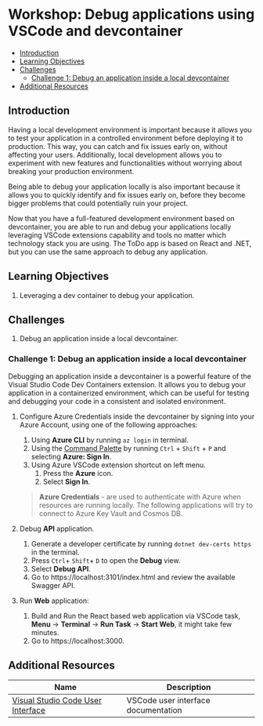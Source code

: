 # Workshop: Debug applications using VSCode and devcontainer

- [Introduction](#introduction)
- [Learning Objectives](#learning-objectives)
- [Challenges](#challenges)
    - [Challenge 1: Debug an application inside a local devcontainer](#challenge-2)
- [Additional Resources](#additional-resources)

## Introduction <a name="introduction"></a>
Having a local development environment is important because it allows you to test your application in a controlled environment before deploying it to production. This way, you can catch and fix issues early on, without affecting your users. Additionally, local development allows you to experiment with new features and functionalities without worrying about breaking your production environment.

Being able to debug your application locally is also important because it allows you to quickly identify and fix issues early on, before they become bigger problems that could potentially ruin your project.

Now that you have a full-featured development environment based on devcontainer, you are able to run and debug your applications locally leveraging VSCode extensions capability and tools no matter which technology stack you are using. The ToDo app is based on React and .NET, but you can use the same approach to debug any application.

## Learning Objectives <a name="learning-objectives"></a>
1. Leveraging a dev container to debug your application.

## Challenges <a name="challenges"></a>
1. Debug an application inside a local devcontainer.

### Challenge 1: Debug an application inside a local devcontainer <a name="challenge-1"></a>
Debugging an application inside a devcontainer is a powerful feature of the Visual Studio Code Dev Containers extension. It allows you to debug your application in a containerized environment, which can be useful for testing and debugging your code in a consistent and isolated environment.

1. Configure Azure Credentials inside the devcontainer by signing into your Azure Account, using one of the following approaches:
    1. Using **Azure CLI** by running `az login` in terminal.
    1. Using the [Command Palette](https://code.visualstudio.com/docs/getstarted/userinterface#_command-palette) by running `Ctrl` + `Shift` + `P` and selecting **Azure: Sign In**.
    1. Using Azure VSCode extension shortcut on left menu.
        1. Press the **Azure** icon.
        1. Select **Sign In**.

    > **Azure Credentials** - are used to authenticate with Azure when resources are running locally. The following applications will try to connect to Azure Key Vault and Cosmos DB.

1. Debug **API** application.
    1. Generate a developer certificate by running `dotnet dev-certs https` in the terminal.
    1. Press `Ctrl`+ `Shift`+ `D` to open the **Debug** view.
    1. Select **Debug API**.
    1. Go to https://localhost:3101/index.html and review the available Swagger API.

1. Run **Web** application:
    1. Build and Run the React based web application via VSCode task, **Menu** -> **Terminal** -> **Run Task** -> **Start Web**, it might take few minutes.
    1. Go to https://localhost:3000.

## Additional Resources <a name="additional-resources"></a>
| Name | Description |
| --- | --- |
| [Visual Studio Code User Interface](https://code.visualstudio.com/docs/getstarted/userinterface) | VSCode user interface documentation |
